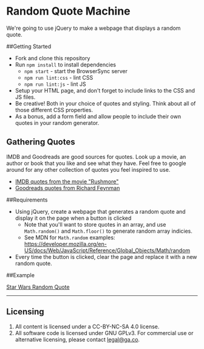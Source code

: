 # Random Quote Machine

We're going to use jQuery to make a webpage that displays a random quote.

##Getting Started

* Fork and clone this repository
* Run `npm install` to install dependencies
  * `npm start` - start the BrowserSync server
  * `npm run lint:css` - lint CSS
  * `npm run lint:js` - lint JS
* Setup your HTML page, and don't forget to include links to the CSS and JS files.
* Be creative! Both in your choice of quotes and styling. Think about all of those different CSS properties.
* As a bonus, add a form field and allow people to include their own quotes in your random generator.

## Gathering Quotes
IMDB and Goodreads are good sources for quotes. Look up a movie, an author or book that you like and see what they have.
Feel free to google around for any other collection of quotes you feel inspired to use.

- [IMDB quotes from the movie "Rushmore"](http://www.imdb.com/title/tt0128445/quotes?item=qt0429722)
- [Goodreads quotes from Richard Feynman](https://www.goodreads.com/author/quotes/1429989.Richard_Feynman)

##Requirements

* Using jQuery, create a webpage that generates a random quote and display it on the page when a button is clicked
  * Note that you'll want to store quotes in an array, and use `Math.random()` and `Math.floor()` to generate random array indicies.
  * See MDN for `Math.random` examples: https://developer.mozilla.org/en-US/docs/Web/JavaScript/Reference/Global_Objects/Math/random
* Every time the button is clicked, clear the page and replace it with a new random quote.

##Example

[Star Wars Random Quote](http://codepen.io/thomasvaeth/full/epmrEm/)


---

## Licensing
1. All content is licensed under a CC-BY-NC-SA 4.0 license.
2. All software code is licensed under GNU GPLv3. For commercial use or alternative licensing, please contact legal@ga.co.

